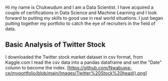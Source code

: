 Hi my name is Chukwudum and I am a Data Scientist.
I have acquired a couple of certifications in Data Science and Machine Learning
and I look forward to putting my skills to good use in real world situations.
I just began putting together my portfolio to catch the eye of recruiters in the field of data.
## Basic Analysis of Twitter Stock
I downloaded the Twitter stock market dataset in csv format, from Kaggle.com 
I read the csv data into a pandas dataframe and set the "Date" column to become the index.
[https://github.com/Nwabuwa-ce/myportfolio/blob/main/Images/Twitter%20Stock%20head().png]



